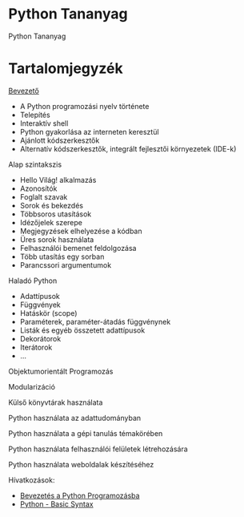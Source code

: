 # Python Tananyag
Python Tananyag

# Tartalomjegyzék

[Bevezető](01_introduction.md)
- A Python programozási nyelv története
- Telepítés
- Interaktív shell
- Python gyakorlása az interneten keresztül
- Ajánlott kódszerkesztők
- Alternatív kódszerkesztők, integrált fejlesztői környezetek (IDE-k)

Alap szintakszis
- Hello Világ! alkalmazás
- Azonosítók
- Foglalt szavak
- Sorok és bekezdés
- Többsoros utasítások
- Idézőjelek szerepe
- Megjegyzések elhelyezése a kódban
- Üres sorok használata
- Felhasználói bemenet feldolgozása
- Több utasítás egy sorban
- Parancssori argumentumok

Haladó Python
- Adattípusok
- Függvények
- Hatáskör (scope)
- Paraméterek, paraméter-átadás függvénynek
- Listák és egyéb összetett adattípusok
- Dekorátorok
- Iterátorok
- ...

Objektumorientált Programozás

Modularizáció

Külső könyvtárak használata

Python használata az adattudományban

Python használata a gépi tanulás témakörében

Python használata felhasználói felületek létrehozására

Python használata weboldalak készítéséhez

Hívatkozások:
- [Bevezetés a Python Programozásba](http://szerver2.lacszki.sulinet.hu/tananyag/informatika/python.pdf)
- [Python - Basic Syntax](https://www.tutorialspoint.com/python/python_basic_syntax.htm)

